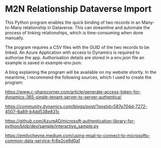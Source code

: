 # M2N Relationship Dataverse Import

This Python program enables the quick binding of two records in an Many-to-Many relationship in Dataverse. This can streamline and automate the process of linking relationships, which is time-consuming when done manually.

The program requires a CSV files with the GUID of the two records to be linked. An Azure Application with access to Dynamics is required to authorise the app. Authorisation details are stored in a env.json file an example is saved in example-env.json.

A blog explaining the program will be available on my website shortly. In the meantime, I recommend the following sources, which I used to create the program:

https://www.c-sharpcorner.com/article/generate-access-token-for-dynamics-365-single-tenant-server-to-server-authentica/

https://community.dynamics.com/blogs/post/?postid=587e704d-7272-4507-8a89-b4dd538e831c

https://github.com/AzureAD/microsoft-authentication-library-for-python/blob/dev/sample/interactive_sample.py

https://emilycheyne.medium.com/using-msal-to-connect-to-microsofts-common-data-service-fc6e2ce9d0a1